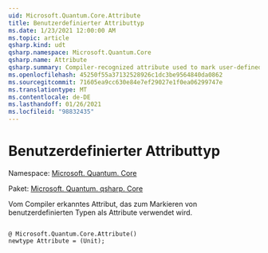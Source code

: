 ```yaml
---
uid: Microsoft.Quantum.Core.Attribute
title: Benutzerdefinierter Attributtyp
ms.date: 1/23/2021 12:00:00 AM
ms.topic: article
qsharp.kind: udt
qsharp.namespace: Microsoft.Quantum.Core
qsharp.name: Attribute
qsharp.summary: Compiler-recognized attribute used to mark user-defined types as attributes.
ms.openlocfilehash: 45250f55a37132528926c1dc3be9564840da0862
ms.sourcegitcommit: 71605ea9cc630e84e7ef29027e1f0ea06299747e
ms.translationtype: MT
ms.contentlocale: de-DE
ms.lasthandoff: 01/26/2021
ms.locfileid: "98832435"
---
```

# <a name="attribute-user-defined-type"></a>Benutzerdefinierter Attributtyp

Namespace: [Microsoft. Quantum. Core](xref:Microsoft.Quantum.Core)

Paket: [Microsoft. Quantum. qsharp. Core](https://nuget.org/packages/Microsoft.Quantum.QSharp.Core)


Vom Compiler erkanntes Attribut, das zum Markieren von benutzerdefinierten Typen als Attribute verwendet wird.

```qsharp

@ Microsoft.Quantum.Core.Attribute()
newtype Attribute = (Unit);
```

